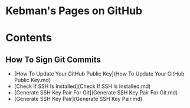 # Kebman's Pages on GitHub

# Contents

## How To Sign Git Commits

- [How To Update Your GitHub Public Key](How To Update Your GitHub Public Key.md)
- [Check If SSH Is Installed](Check If SSH Is Installed.md)
- [Generate SSH Key Pair For Git](Generate SSH Key Pair For Git.md)
- [Generate SSH Key Pair](Generate SSH Key Pair.md)
